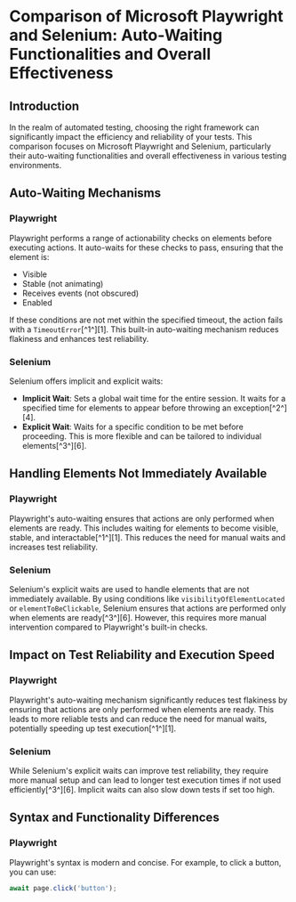# Comparison of Microsoft Playwright and Selenium: Auto-Waiting Functionalities and Overall Effectiveness

## Introduction
In the realm of automated testing, choosing the right framework can significantly impact the efficiency and reliability of your tests. This comparison focuses on Microsoft Playwright and Selenium, particularly their auto-waiting functionalities and overall effectiveness in various testing environments.

## Auto-Waiting Mechanisms

### Playwright
Playwright performs a range of actionability checks on elements before executing actions. It auto-waits for these checks to pass, ensuring that the element is:
- Visible
- Stable (not animating)
- Receives events (not obscured)
- Enabled

If these conditions are not met within the specified timeout, the action fails with a `TimeoutError`[^1^][1]. This built-in auto-waiting mechanism reduces flakiness and enhances test reliability.

### Selenium
Selenium offers implicit and explicit waits:
- **Implicit Wait**: Sets a global wait time for the entire session. It waits for a specified time for elements to appear before throwing an exception[^2^][4].
- **Explicit Wait**: Waits for a specific condition to be met before proceeding. This is more flexible and can be tailored to individual elements[^3^][6].

## Handling Elements Not Immediately Available

### Playwright
Playwright's auto-waiting ensures that actions are only performed when elements are ready. This includes waiting for elements to become visible, stable, and interactable[^1^][1]. This reduces the need for manual waits and increases test reliability.

### Selenium
Selenium's explicit waits are used to handle elements that are not immediately available. By using conditions like `visibilityOfElementLocated` or `elementToBeClickable`, Selenium ensures that actions are performed only when elements are ready[^3^][6]. However, this requires more manual intervention compared to Playwright's built-in checks.

## Impact on Test Reliability and Execution Speed

### Playwright
Playwright's auto-waiting mechanism significantly reduces test flakiness by ensuring that actions are only performed when elements are ready. This leads to more reliable tests and can reduce the need for manual waits, potentially speeding up test execution[^1^][1].

### Selenium
While Selenium's explicit waits can improve test reliability, they require more manual setup and can lead to longer test execution times if not used efficiently[^3^][6]. Implicit waits can also slow down tests if set too high.

## Syntax and Functionality Differences

### Playwright
Playwright's syntax is modern and concise. For example, to click a button, you can use:
```javascript
await page.click('button');
